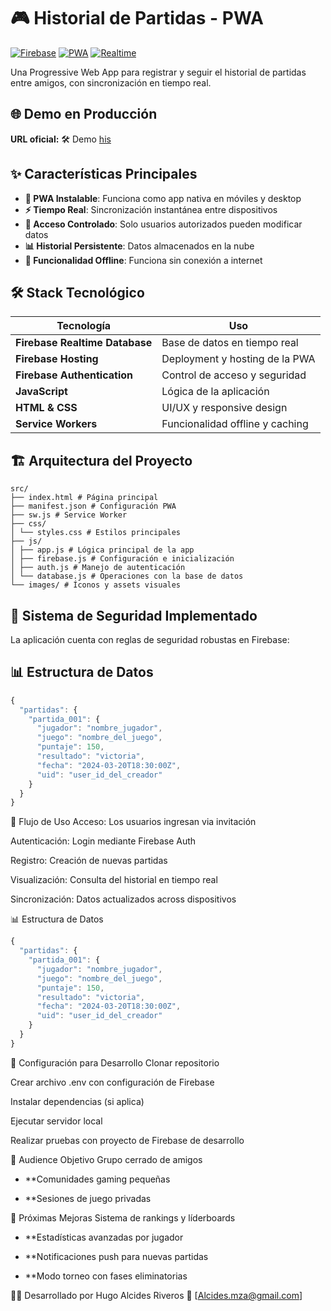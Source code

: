 # 🎮 Historial de Partidas - PWA

[![Firebase](https://img.shields.io/badge/Firebase-Backend-orange)](https://firebase.google.com/)
[![PWA](https://img.shields.io/badge/PWA-Instalable-blueviolet)](https://developer.mozilla.org/en-US/docs/Web/Progressive_web_apps)
[![Realtime](https://img.shields.io/badge/Datos-Tiempo%20Real-green)](https://firebase.google.com/products/realtime-database)

Una Progressive Web App para registrar y seguir el historial de partidas entre amigos, con sincronización en tiempo real.

## 🌐 Demo en Producción
**URL oficial:** 🛠️ Demo [his](https://historialpartidas.web.app/)

## ✨ Características Principales

- **📱 PWA Instalable**: Funciona como app nativa en móviles y desktop
- **⚡ Tiempo Real**: Sincronización instantánea entre dispositivos
- **🔐 Acceso Controlado**: Solo usuarios autorizados pueden modificar datos
- **📊 Historial Persistente**: Datos almacenados en la nube
- **📴 Funcionalidad Offline**: Funciona sin conexión a internet

## 🛠️ Stack Tecnológico

| Tecnología | Uso |
|------------|-----|
| **Firebase Realtime Database** | Base de datos en tiempo real |
| **Firebase Hosting** | Deployment y hosting de la PWA |
| **Firebase Authentication** | Control de acceso y seguridad |
| **JavaScript** | Lógica de la aplicación |
| **HTML & CSS** | UI/UX y responsive design |
| **Service Workers** | Funcionalidad offline y caching |

## 🏗️ Arquitectura del Proyecto
```
src/
├── index.html # Página principal
├── manifest.json # Configuración PWA
├── sw.js # Service Worker
├── css/
│ └── styles.css # Estilos principales
├── js/
│ ├── app.js # Lógica principal de la app
│ ├── firebase.js # Configuración e inicialización
│ ├── auth.js # Manejo de autenticación
│ └── database.js # Operaciones con la base de datos
└── images/ # Íconos y assets visuales
```

## 🔐 Sistema de Seguridad Implementado

La aplicación cuenta con reglas de seguridad robustas en Firebase:

## 📊 Estructura de Datos

```javascript
{
  "partidas": {
    "partida_001": {
      "jugador": "nombre_jugador",
      "juego": "nombre_del_juego",
      "puntaje": 150,
      "resultado": "victoria",
      "fecha": "2024-03-20T18:30:00Z",
      "uid": "user_id_del_creador"
    }
  }
}
```

🚀 Flujo de Uso
Acceso: Los usuarios ingresan via invitación

Autenticación: Login mediante Firebase Auth

Registro: Creación de nuevas partidas

Visualización: Consulta del historial en tiempo real

Sincronización: Datos actualizados across dispositivos

📊 Estructura de Datos
```javascript
{
  "partidas": {
    "partida_001": {
      "jugador": "nombre_jugador",
      "juego": "nombre_del_juego",
      "puntaje": 150,
      "resultado": "victoria",
      "fecha": "2024-03-20T18:30:00Z",
      "uid": "user_id_del_creador"
    }
  }
}

```
🔧 Configuración para Desarrollo
Clonar repositorio

Crear archivo .env con configuración de Firebase

Instalar dependencias (si aplica)

Ejecutar servidor local

Realizar pruebas con proyecto de Firebase de desarrollo

👥 Audience Objetivo
Grupo cerrado de amigos

- **Comunidades gaming pequeñas

- **Sesiones de juego privadas

🎯 Próximas Mejoras
Sistema de rankings y líderboards

- **Estadísticas avanzadas por jugador

- **Notificaciones push para nuevas partidas

- **Modo torneo con fases eliminatorias

👨‍💻 Desarrollado por
Hugo Alcides Riveros
📧 [Alcides.mza@gmail.com]



